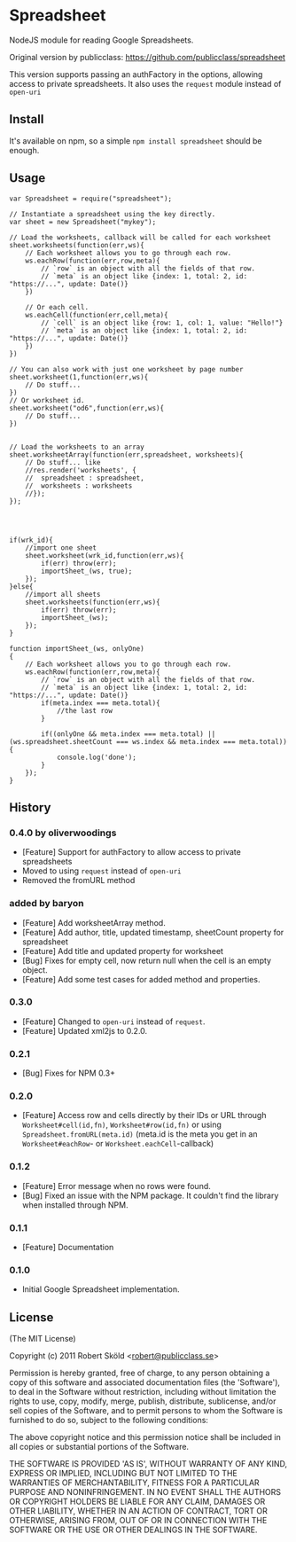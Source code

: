 # Spreadsheet

  NodeJS module for reading Google Spreadsheets.

  Original version by publicclass: https://github.com/publicclass/spreadsheet

  This version supports passing an authFactory in the options, allowing access to private spreadsheets. It also uses the `request` module instead of `open-uri`


## Install

  It's available on npm, so a simple `npm install spreadsheet` should be enough.


## Usage


	var Spreadsheet = require("spreadsheet");
	
	// Instantiate a spreadsheet using the key directly.
	var sheet = new Spreadsheet("mykey");
	
	// Load the worksheets, callback will be called for each worksheet
	sheet.worksheets(function(err,ws){
		// Each worksheet allows you to go through each row.
		ws.eachRow(function(err,row,meta){
			// `row` is an object with all the fields of that row.
			// `meta` is an object like {index: 1, total: 2, id: "https://...", update: Date()}
		})
		
		// Or each cell.
		ws.eachCell(function(err,cell,meta){
			// `cell` is an object like {row: 1, col: 1, value: "Hello!"}
			// `meta` is an object like {index: 1, total: 2, id: "https://...", update: Date()}
		})
	})
	
	// You can also work with just one worksheet by page number
	sheet.worksheet(1,function(err,ws){
		// Do stuff...
	})
	// Or worksheet id.
	sheet.worksheet("od6",function(err,ws){
		// Do stuff...
	})
	
	
	// Load the worksheets to an array
	sheet.worksheetArray(function(err,spreadsheet, worksheets){
		// Do stuff... like
		//res.render('worksheets', {
		//	spreadsheet : spreadsheet,
		//	worksheets : worksheets
		//});
	});




	if(wrk_id){
		//import one sheet
		sheet.worksheet(wrk_id,function(err,ws){
			if(err) throw(err);
			importSheet_(ws, true);
		});
	}else{
		//import all sheets
		sheet.worksheets(function(err,ws){
			if(err)	throw(err);
			importSheet_(ws);
		});
	}
	
	function importSheet_(ws, onlyOne)
	{
		// Each worksheet allows you to go through each row.
		ws.eachRow(function(err,row,meta){
			// `row` is an object with all the fields of that row.
			// `meta` is an object like {index: 1, total: 2, id: "https://...", update: Date()}
			if(meta.index === meta.total){
				//the last row
			}
			
			if((onlyOne && meta.index === meta.total) || (ws.spreadsheet.sheetCount === ws.index && meta.index === meta.total)){
				console.log('done');
			}
		});
	}
	
## History

### 0.4.0 by oliverwoodings

* [Feature] Support for authFactory to allow access to private spreadsheets
* Moved to using `request` instead of `open-uri`
* Removed the fromURL method

### added by baryon

* [Feature] Add worksheetArray method.
* [Feature] Add author, title, updated timestamp, sheetCount property for spreadsheet
* [Feature] Add title and updated property for worksheet
* [Bug] Fixes for empty cell, now return null when the cell is an empty object.
* [Feature] Add some test cases for added method and properties.

### 0.3.0

* [Feature] Changed to `open-uri` instead of `request`.
* [Feature] Updated xml2js to 0.2.0.

### 0.2.1

* [Bug] Fixes for NPM 0.3+

### 0.2.0

* [Feature] Access row and cells directly by their IDs or URL through `Worksheet#cell(id,fn)`, `Worksheet#row(id,fn)` or using `Spreadsheet.fromURL(meta.id)` (meta.id is the meta you get in an `Worksheet#eachRow`- or `Worksheet.eachCell`-callback)

### 0.1.2

* [Feature] Error message when no rows were found.
* [Bug] Fixed an issue with the NPM package. It couldn't find the library when installed through NPM.

### 0.1.1

* [Feature] Documentation

### 0.1.0

* Initial Google Spreadsheet implementation.

## License 

(The MIT License)

Copyright (c) 2011 Robert Sk&ouml;ld &lt;robert@publicclass.se&gt;

Permission is hereby granted, free of charge, to any person obtaining
a copy of this software and associated documentation files (the
'Software'), to deal in the Software without restriction, including
without limitation the rights to use, copy, modify, merge, publish,
distribute, sublicense, and/or sell copies of the Software, and to
permit persons to whom the Software is furnished to do so, subject to
the following conditions:

The above copyright notice and this permission notice shall be
included in all copies or substantial portions of the Software.

THE SOFTWARE IS PROVIDED 'AS IS', WITHOUT WARRANTY OF ANY KIND,
EXPRESS OR IMPLIED, INCLUDING BUT NOT LIMITED TO THE WARRANTIES OF
MERCHANTABILITY, FITNESS FOR A PARTICULAR PURPOSE AND NONINFRINGEMENT.
IN NO EVENT SHALL THE AUTHORS OR COPYRIGHT HOLDERS BE LIABLE FOR ANY
CLAIM, DAMAGES OR OTHER LIABILITY, WHETHER IN AN ACTION OF CONTRACT,
TORT OR OTHERWISE, ARISING FROM, OUT OF OR IN CONNECTION WITH THE
SOFTWARE OR THE USE OR OTHER DEALINGS IN THE SOFTWARE.